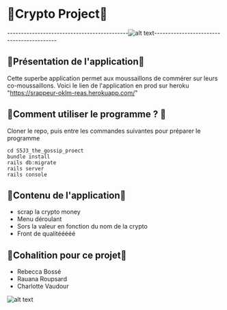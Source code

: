 # 💸Crypto Project💸

--------------------------------------------![alt text](https://media.giphy.com/media/sVBepfrkz4x2M/giphy.gif)------------------------------------------

## 💾Présentation de l'application💾

Cette superbe application permet aux moussaillons de commérer sur leurs co-moussaillons. 
Voici le lien de l'application en prod sur heroku "https://srappeur-oklm-reas.herokuapp.com/"

## 💽Comment utiliser le programme ? 💽

Cloner le repo, puis entre les commandes suivantes pour préparer le programme

```
cd S5J3_the_gossip_proect
bundle install
rails db:migrate
rails server
rails console
```

## 🎉Contenu de l'application🎉

* scrap la crypto money
* Menu déroulant
* Sors la valeur en fonction du nom de la crypto
* Front de qualitééééé

## 🌈Cohalition pour ce projet🌈

* Rebecca Bossé
* Rauana Roupsard
* Charlotte Vaudour

![alt text](https://media.shoko.fr/article-3574479-head-f4/gossip-girl.jpg)
